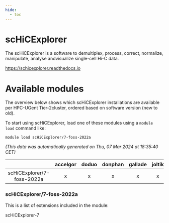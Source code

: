 ```yaml
---
hide:
  - toc
---
```


scHiCExplorer
=============


The scHiCExplorer is a software to demultiplex, process, correct, normalize, manipulate, analyse andvisualize single-cell Hi-C data.

https://schicexplorer.readthedocs.io
# Available modules


The overview below shows which scHiCExplorer installations are available per HPC-UGent Tier-2cluster, ordered based on software version (new to old).

To start using scHiCExplorer, load one of these modules using a `module load` command like:

```shell
module load scHiCExplorer/7-foss-2022a
```

*(This data was automatically generated on Thu, 07 Mar 2024 at 18:35:40 CET)*  

| |accelgor|doduo|donphan|gallade|joltik|skitty|
| :---: | :---: | :---: | :---: | :---: | :---: | :---: |
|scHiCExplorer/7-foss-2022a|x|x|x|x|x|x|


### scHiCExplorer/7-foss-2022a

This is a list of extensions included in the module:

scHiCExplorer-7
